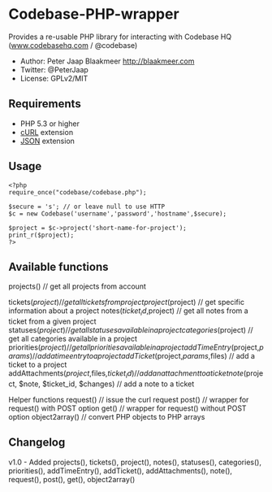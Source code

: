 Codebase-PHP-wrapper
====================

Provides a re-usable PHP library for interacting with Codebase HQ (www.codebasehq.com / @codebase)

* Author: Peter Jaap Blaakmeer http://blaakmeer.com
* Twitter: @PeterJaap
* License: GPLv2/MIT

## Requirements ##

* PHP 5.3 or higher
* [cURL](http://us.php.net/manual/en/book.curl.php) extension
* [JSON](http://us.php.net/manual/en/book.json.php) extension

## Usage ##
```
<?php
require_once("codebase/codebase.php");

$secure = 's'; // or leave null to use HTTP
$c = new Codebase('username','password','hostname',$secure);

$project = $c->project('short-name-for-project');
print_r($project);
?>
```

## Available functions ##
projects() // get all projects from account

tickets($project) // get all tickets from project
project($project) // get specific information about a project
notes($ticket_id,$project) // get all notes from a ticket from a given project
statuses($project) // get all statuses available in a project
categories($project) // get all categories available in a project
priorities($project) // get all priorities available in a project
addTimeEntry($project,$params) // add a time entry to a project
addTicket($project,$params,$files) // add a ticket to a project
addAttachments($project,$files,$ticket_id) // add an attachment to a ticket
note($project, $note, $ticket_id, $changes) // add a note to a ticket

Helper functions
request() // issue the curl request
post() // wrapper for request() with POST option
get() // wrapper for request() without POST option
object2array() // convert PHP objects to PHP arrays

## Changelog ##
v1.0 - Added projects(), tickets(), project(), notes(), statuses(), categories(), priorities(), addTimeEntry(), addTicket(), addAttachments(), note(), request(), post(), get(), object2array()